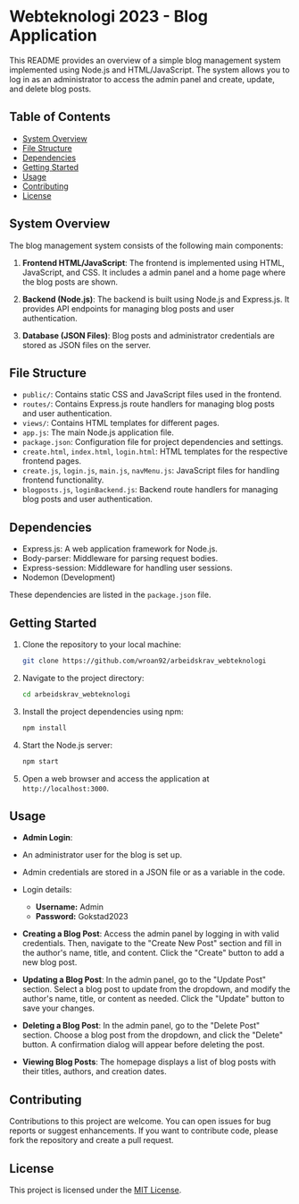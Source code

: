 # Webteknologi 2023 - Blog Application

This README provides an overview of a simple blog management system implemented using Node.js and HTML/JavaScript. The system allows you to log in as an administrator to access the admin panel and create, update, and delete blog posts.

## Table of Contents

- [System Overview](#system-overview)
- [File Structure](#file-structure)
- [Dependencies](#dependencies)
- [Getting Started](#getting-started)
- [Usage](#usage)
- [Contributing](#contributing)
- [License](#license)

## System Overview

The blog management system consists of the following main components:

1. **Frontend HTML/JavaScript**: The frontend is implemented using HTML, JavaScript, and CSS. It includes a admin panel and a home page where the blog posts are shown.
2. **Backend (Node.js)**: The backend is built using Node.js and Express.js. It provides API endpoints for managing blog posts and user authentication.

3. **Database (JSON Files)**: Blog posts and administrator credentials are stored as JSON files on the server.

## File Structure

- `public/`: Contains static CSS and JavaScript files used in the frontend.
- `routes/`: Contains Express.js route handlers for managing blog posts and user authentication.
- `views/`: Contains HTML templates for different pages.
- `app.js`: The main Node.js application file.
- `package.json`: Configuration file for project dependencies and settings.
- `create.html`, `index.html`, `login.html`: HTML templates for the respective frontend pages.
- `create.js`, `login.js`, `main.js`, `navMenu.js`: JavaScript files for handling frontend functionality.
- `blogposts.js`, `loginBackend.js`: Backend route handlers for managing blog posts and user authentication.

## Dependencies

- Express.js: A web application framework for Node.js.
- Body-parser: Middleware for parsing request bodies.
- Express-session: Middleware for handling user sessions.
- Nodemon (Development)

These dependencies are listed in the `package.json` file.

## Getting Started

1. Clone the repository to your local machine:

   ```bash
   git clone https://github.com/wroan92/arbeidskrav_webteknologi
   ```

2. Navigate to the project directory:

   ```bash
   cd arbeidskrav_webteknologi
   ```

3. Install the project dependencies using npm:

   ```bash
   npm install
   ```

4. Start the Node.js server:

   ```bash
   npm start
   ```

5. Open a web browser and access the application at `http://localhost:3000`.

## Usage

- **Admin Login**:
- An administrator user for the blog is set up.
- Admin credentials are stored in a JSON file or as a variable in the code.
- Login details:

  - **Username:** Admin
  - **Password:** Gokstad2023

- **Creating a Blog Post**: Access the admin panel by logging in with valid credentials. Then, navigate to the "Create New Post" section and fill in the author's name, title, and content. Click the "Create" button to add a new blog post.

- **Updating a Blog Post**: In the admin panel, go to the "Update Post" section. Select a blog post to update from the dropdown, and modify the author's name, title, or content as needed. Click the "Update" button to save your changes.

- **Deleting a Blog Post**: In the admin panel, go to the "Delete Post" section. Choose a blog post from the dropdown, and click the "Delete" button. A confirmation dialog will appear before deleting the post.

- **Viewing Blog Posts**: The homepage displays a list of blog posts with their titles, authors, and creation dates.

## Contributing

Contributions to this project are welcome. You can open issues for bug reports or suggest enhancements. If you want to contribute code, please fork the repository and create a pull request.

## License

This project is licensed under the [MIT License](https://opensource.org/licenses/MIT).
